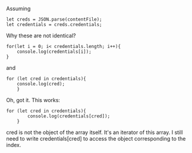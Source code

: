 Assuming

```
let creds = JSON.parse(contentFile);
let credentials = creds.credentials;
```

Why these are not identical?

```
for(let i = 0; i< credentials.length; i++){
    console.log(credentials[i]);
}
```

and

```
for (let cred in credentials){
    console.log(cred);
    }
```

Oh, got it. This works:

```
for (let cred in credentials){
        console.log(credentials[cred]);
    }
```

cred is not the object of the array itself. It's an iterator of this array. I still need to write credentials[cred] to access the object corresponding to the index. 
